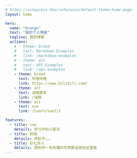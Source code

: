 ```yaml
---
# https://vitepress.dev/reference/default-theme-home-page
layout: home

hero:
  name: "Orange"
  text: "我的个人博客"
  tagline: 我的博客
  actions:
    # - theme: brand
    #   text: Markdown Examples
    #   link: /markdown-examples
    # - theme: alt
    #   text: API Examples
    #   link: /api-examples
    - theme: brand
      text: 哔哩哔哩
      link: https://www.bilibili.com/
    - theme: alt
      text: 油猴脚本
      link: /油猴
    - theme: alt
      text: vue
      link: /learn/vue2/1

features:
  - title: vue
    details: 学习中的小菜鸟
  - title: 前端
    details: 奔赴中。。。
  - title: 杂七杂八
    details: 遇到的一些有趣的东西都会放到这里面
---
```

